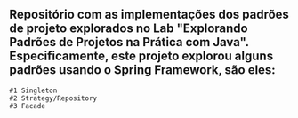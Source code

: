 

## Repositório com as implementações dos padrões de projeto explorados no Lab "Explorando Padrões de Projetos na Prática com Java".  Especificamente, este projeto explorou alguns padrões usando o Spring Framework, são eles:
    #1 Singleton
    #2 Strategy/Repository
    #3 Facade

